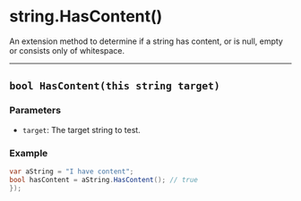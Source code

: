 # string.HasContent()

An extension method to determine if a string has content, or is null, empty or consists only of whitespace.

---
## `bool HasContent(this string target)`

### Parameters

* `target`: The target string to test.

### Example

```csharp
var aString = "I have content";
bool hasContent = aString.HasContent(); // true
});
```